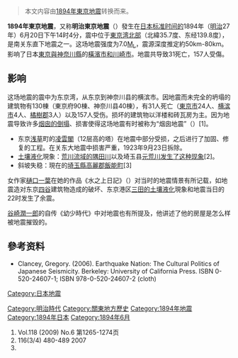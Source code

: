 > 本文内容由[1894年東京地震](https://zh.wikipedia.org/wiki/1894年東京地震)转换而来。


**1894年東京地震**，又称**明治東京地震**（）發生在[日本标准时间的](https://zh.wikipedia.org/wiki/日本标准时间 "wikilink")1894年（[明治](../Page/明治.md "wikilink")27年）6月20日下午14时4分，震中位于[東京湾北部](https://zh.wikipedia.org/wiki/東京湾 "wikilink")（北緯35.7度、东经139.8度），是南关东直下地震之一。这场地震强度为7.0[M<sub>L</sub>](https://zh.wikipedia.org/wiki/里氏震级 "wikilink")，震源深度推定約50km-80km。影响了日本[東京與](https://zh.wikipedia.org/wiki/東京 "wikilink")[神奈川縣](../Page/神奈川縣.md "wikilink")的[橫濱市和](https://zh.wikipedia.org/wiki/橫濱市 "wikilink")[川崎市](../Page/川崎市.md "wikilink")。地震共导致31死亡，157人受傷。

## 影响

这场地震的震中为东京湾，从东京到神奈川县的横滨市。因地震而未完全的坍塌的建筑物有130棟（東京府90棟、神奈川县40棟），有31人死亡（[東京市](../Page/東京市.md "wikilink")24人、[横滨市](../Page/横滨市.md "wikilink")4人、[橘樹郡](../Page/橘樹郡.md "wikilink")3人）以及157人受伤。损坏的建筑物以洋楼和砖瓦房为主。因为地震导致许多[烟囱的倒塌](https://zh.wikipedia.org/wiki/烟囱 "wikilink")、损害使得这场地震有时被称为“烟囱地震”（）\[1\]。

  - 东京[浅草](../Page/浅草.md "wikilink")町的[凌雲閣](../Page/凌雲閣.md "wikilink")（12层高的塔）在地震中部分受损，之后进行了加固、修复的工程。在关东大地震中损害严重，1923年9月23日拆除。
  - [土壤液化](../Page/土壤液化.md "wikilink")現象：[荒川流域的](../Page/荒川_\(關東\).md "wikilink")[隅田川](../Page/隅田川.md "wikilink")以及埼玉县[元荒川发生了这种现象](https://zh.wikipedia.org/wiki/元荒川 "wikilink")\[2\]。
  - 斜坡失稳：現在的[埼玉縣](../Page/埼玉縣.md "wikilink")[高麗郡飯能町](https://zh.wikipedia.org/wiki/高麗郡 "wikilink")\[3\]

女作家[樋口一葉](../Page/樋口一葉.md "wikilink")在她的作品《水之上日記》（）对当时的地震情景有所记载，如地震造对东京[四谷](../Page/四谷.md "wikilink")建筑物造成的破坏、东京港区[三田的](../Page/三田_\(東京都港區\).md "wikilink")[土壤液化](../Page/土壤液化.md "wikilink")現象和地震当日的22时发生了余震。

[谷崎潤一郎](../Page/谷崎潤一郎.md "wikilink")的自传《幼少時代》中对地震也有所提及，他讲述了他的房屋是怎么样被地震摧毁的。

## 參考资料

  - Clancey, Gregory. (2006). Earthquake Nation: The Cultural Politics of Japanese Seismicity. Berkeley: University of California Press. ISBN 0-520-24607-1; ISBN 978-0-520-24607-2 (cloth)

[Category:日本地震](https://zh.wikipedia.org/wiki/Category:日本地震 "wikilink")

[Category:明治時代](https://zh.wikipedia.org/wiki/Category:明治時代 "wikilink") [Category:關東地方歷史](https://zh.wikipedia.org/wiki/Category:關東地方歷史 "wikilink") [Category:1894年地震](https://zh.wikipedia.org/wiki/Category:1894年地震 "wikilink") [Category:1894年日本](https://zh.wikipedia.org/wiki/Category:1894年日本 "wikilink") [Category:1894年6月](https://zh.wikipedia.org/wiki/Category:1894年6月 "wikilink")

1.  [](http://dx.doi.org/10.5026/jgeography.118.1265)  Vol.118 (2009) No.6 第1265-1274页
2.   116(3/4) 480-489 2007
3.